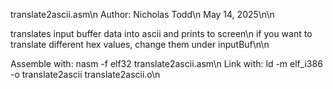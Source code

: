 translate2ascii.asm\n
Author: Nicholas Todd\n
May 14, 2025\n\n

translates input buffer data into ascii and prints to screen\n
if you want to translate different hex values, change them under inputBuf\n\n

Assemble with: nasm -f elf32 translate2ascii.asm\n
Link with:      ld -m elf_i386 -o translate2ascii translate2ascii.o\n
